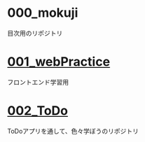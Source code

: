 # 000_mokuji  
目次用のリポジトリ  

# [001_webPractice](https://github.com/zume-zume/001_webPractice)  
フロントエンド学習用  

# [002_ToDo](https://github.com/zume-zume/002_ToDo)  
ToDoアプリを通して、色々学ぼうのリポジトリ  

